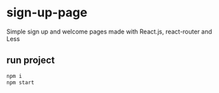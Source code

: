 # sign-up-page
Simple sign up and welcome pages made with React.js, react-router and Less

## run project
```bash
npm i
npm start
